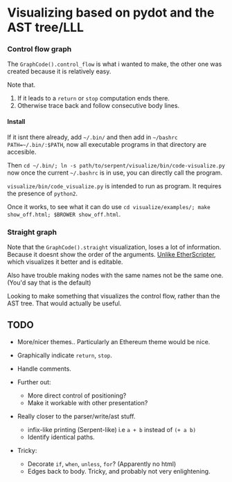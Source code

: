 
# Visualizing based on pydot and the AST tree/LLL

### Control flow graph
The `GraphCode().control_flow` is what i wanted to make, the other one was created
because it is relatively easy.

Note that.

1. If it leads to a `return` or `stop` computation ends there.
2. Otherwise trace back and follow consecutive body lines.

#### Install
If it isnt there already, add `~/.bin/` and then add in `~/bashrc`
`PATH=~/.bin/:$PATH`, now all executable programs in that directory are accesible.

Then `cd ~/.bin/; ln -s path/to/serpent/visualize/bin/code-visualize.py` now
once the current `~/.bashrc` is in use, you can directly call the program.

`visualize/bin/code_visualize.py` is intended to run as program. It requires the
presence of `python2`.

Once it works, to see what it can do use
`cd visualize/examples/; make show_off.html; $BROWER show_off.html`.

### Straight graph
Note that the `GraphCode().straight` visualization, loses a lot of information.
Because it doesnt show the order of the arguments.
[Unlike EtherScripter](http://etherscripter.com/), which visualizes it better
and is editable.

Also have trouble making nodes with the same names not be the same one.
(You'd say that is the default)

Looking to make something that visualizes the control flow, rather than the
AST tree. That would actually be useful.

## TODO
* More/nicer themes.. Particularly an Ethereum theme would be nice.

* Graphically indicate `return`, `stop`.

* Handle comments.

* Further out:
  + More direct control of positioning?
  + Make it workable with other presentation?

* Really closer to the parser/write/ast stuff.
  + infix-like printing (Serpent-like) i.e `a + b` instead of `(+ a b)`
  + Identify identical paths.

* Tricky:
  + Decorate `if`, `when`, `unless`, `for`? (Apparently no html)
  + Edges back to body. Tricky, and probably not very enlightening.
  
